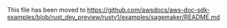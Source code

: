 This file has been moved to https://github.com/awsdocs/aws-doc-sdk-examples/blob/rust_dev_preview/rustv1/examples/sagemaker/README.md
